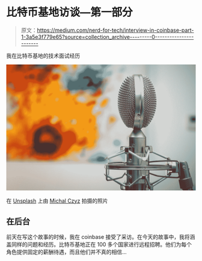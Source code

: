 # 比特币基地访谈—第一部分

> 原文：<https://medium.com/nerd-for-tech/interview-in-coinbase-part-1-3a5e3f779e65?source=collection_archive---------0----------------------->

我在比特币基地的技术面试经历

![](img/5622dab08a57d4b6f64cb883cca9bfc5.png)

在 [Unsplash](https://unsplash.com?utm_source=medium&utm_medium=referral) 上由 [Michal Czyz](https://unsplash.com/@digitalmike?utm_source=medium&utm_medium=referral) 拍摄的照片

## 在后台

前天在写这个故事的时候，我在 coinbase 接受了采访。在今天的故事中，我将涵盖同样的问题和经历。比特币基地正在 100 多个国家进行远程招聘。他们为每个角色提供固定的薪酬待遇，而且他们并不真的相信…